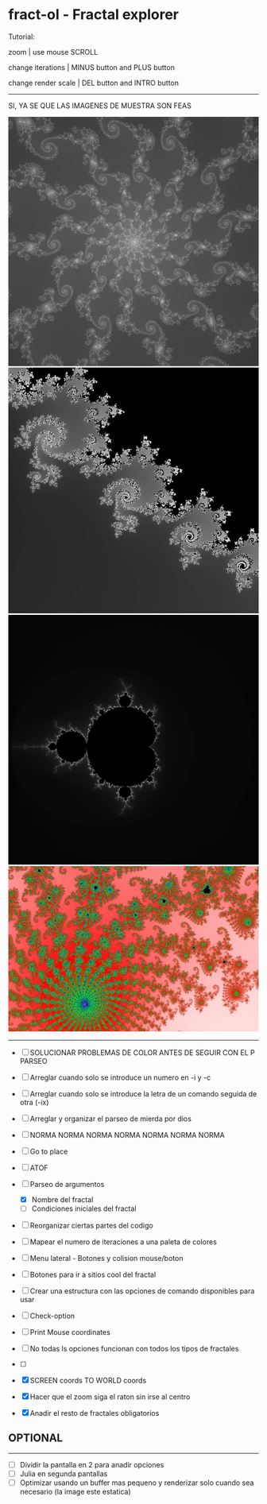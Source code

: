 # fract-ol - Fractal explorer

Tutorial:

zoom 			| use mouse SCROLL

change iterations 	| MINUS button and PLUS button

change render scale	| DEL button and INTRO button

---

SI, YA SE QUE LAS IMAGENES DE MUESTRA SON FEAS

![Alt Text](renders/r0.png)
![Alt Text](renders/r1.png)
![Alt Text](renders/r2.png)
![Alt Text](renders/r3.png)

---

- [ ] SOLUCIONAR PROBLEMAS DE COLOR ANTES DE SEGUIR CON EL P PARSEO

- [ ] Arreglar cuando solo se introduce un numero en -i y -c
- [ ] Arreglar cuando solo se introduce la letra de un comando seguida de otra (-ix)
- [ ] Arreglar y organizar el parseo de mierda por dios
- [ ] NORMA NORMA NORMA NORMA NORMA NORMA NORMA
- [ ] Go to place
- [ ] ATOF
- [ ] Parseo de argumentos
	- [x] Nombre del fractal
	- [ ] Condiciones iniciales del fractal 
- [ ] Reorganizar ciertas partes del codigo
- [ ] Mapear el numero de iteraciones a una paleta de colores
- [ ] Menu lateral - Botones y colision mouse/boton
- [ ] Botones para ir a sitios cool del fractal
- [ ] Crear una estructura con las opciones de comando disponibles para usar
- [ ] Check-option
- [ ] Print Mouse coordinates
- [ ] No todas ls opciones funcionan con todos los tipos de fractales
- [ ]

- [x] SCREEN coords TO WORLD coords
- [x] Hacer que el zoom siga el raton sin irse al centro
- [x] Anadir el resto de fractales obligatorios

## OPTIONAL
---
- [ ] Dividir la pantalla en 2 para anadir opciones
- [ ] Julia en segunda pantallas 
- [ ] Optimizar usando un buffer mas pequeno y renderizar solo cuando sea necesario (la image este estatica)
